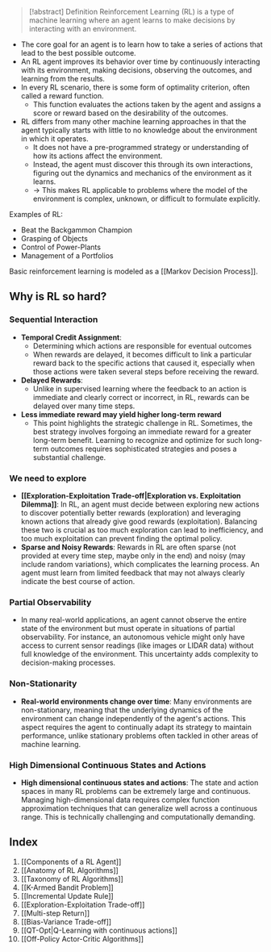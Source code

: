 > [!abstract] Definition
> Reinforcement Learning (RL) is a type of machine learning where an agent learns to make decisions by interacting with an environment. 

- The core goal for an agent is to learn how to take a series of actions that lead to the best possible outcome.
- An RL agent improves its behavior over time by continuously interacting with its environment, making decisions, observing the outcomes, and learning from the results.
- In every RL scenario, there is some form of optimality criterion, often called a reward function. 
	- This function evaluates the actions taken by the agent and assigns a score or reward based on the desirability of the outcomes.
- RL differs from many other machine learning approaches in that the agent typically starts with little to no knowledge about the environment in which it operates. 
	- It does not have a pre-programmed strategy or understanding of how its actions affect the environment. 
	- Instead, the agent must discover this through its own interactions, figuring out the dynamics and mechanics of the environment as it learns. 
	- -> This makes RL applicable to problems where the model of the environment is complex, unknown, or difficult to formulate explicitly.

Examples of RL:
- Beat the Backgammon Champion
- Grasping of Objects
-  Control of Power-Plants
- Management of a Portfolios

Basic reinforcement learning is modeled as a [[Markov Decision Process]].

## Why is RL so hard?
### Sequential Interaction
- **Temporal Credit Assignment**: 
	- Determining which actions are responsible for eventual outcomes 
	- When rewards are delayed, it becomes difficult to link a particular reward back to the specific actions that caused it, especially when those actions were taken several steps before receiving the reward.
- **Delayed Rewards**:
	- Unlike in supervised learning where the feedback to an action is immediate and clearly correct or incorrect, in RL, rewards can be delayed over many time steps.
- **Less immediate reward may yield higher long-term reward**
	- This point highlights the strategic challenge in RL. Sometimes, the best strategy involves forgoing an immediate reward for a greater long-term benefit. Learning to recognize and optimize for such long-term outcomes requires sophisticated strategies and poses a substantial challenge.
### We need to explore
- **[[Exploration-Exploitation Trade-off|Exploration vs. Exploitation Dilemma]]**: In RL, an agent must decide between exploring new actions to discover potentially better rewards (exploration) and leveraging known actions that already give good rewards (exploitation). Balancing these two is crucial as too much exploration can lead to inefficiency, and too much exploitation can prevent finding the optimal policy.
- **Sparse and Noisy Rewards**: Rewards in RL are often sparse (not provided at every time step, maybe only in the end) and noisy (may include random variations), which complicates the learning process. An agent must learn from limited feedback that may not always clearly indicate the best course of action.
### Partial Observability
- In many real-world applications, an agent cannot observe the entire state of the environment but must operate in situations of partial observability. For instance, an autonomous vehicle might only have access to current sensor readings (like images or LIDAR data) without full knowledge of the environment. This uncertainty adds complexity to decision-making processes.
### Non-Stationarity
- **Real-world environments change over time**: Many environments are non-stationary, meaning that the underlying dynamics of the environment can change independently of the agent's actions. This aspect requires the agent to continually adapt its strategy to maintain performance, unlike stationary problems often tackled in other areas of machine learning.
### High Dimensional Continuous States and Actions
- **High dimensional continuous states and actions**: The state and action spaces in many RL problems can be extremely large and continuous. Managing high-dimensional data requires complex function approximation techniques that can generalize well across a continuous range. This is technically challenging and computationally demanding.
## Index
1. [[Components of a RL Agent]]
2. [[Anatomy of RL Algorithms]]
3. [[Taxonomy of RL Algorithms]]
4. [[K-Armed Bandit Problem]]
5. [[Incremental Update Rule]]
6. [[Exploration-Exploitation Trade-off]]
7. [[Multi-step Return]]
8. [[Bias-Variance Trade-off]]
9. [[QT-Opt|Q-Learning with continuous actions]]
10. [[Off-Policy Actor-Critic Algorithms]]